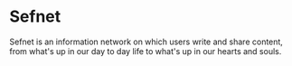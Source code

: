 # Sefnet
Sefnet is an information network on which users write and share content, from what's up in our day to day life to what's up in our hearts and souls.
